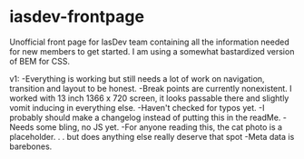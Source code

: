 # iasdev-frontpage
Unofficial front page for IasDev team containing all the information needed for new members to get started.
I am using a somewhat bastardized version of BEM for CSS.

v1: 
-Everything is working but still needs a lot of work on navigation, transition and layout to be honest.
-Break points are currently nonexistent. I worked with 13 inch 1366 x 720 screen, it looks passable there and slightly vomit inducing in everything else.
-Haven't checked for typos yet.
-I probably should make a changelog instead of putting this in the readMe.
-Needs some bling, no JS yet.
-For anyone reading this, the cat photo is a placeholder. . . but does anything else really deserve that spot
-Meta data is barebones.
